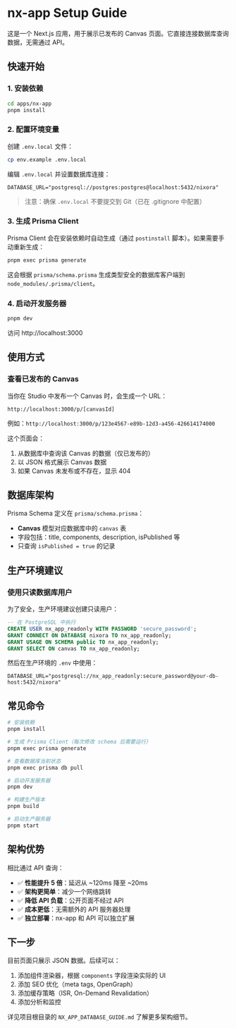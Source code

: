 # nx-app Setup Guide

这是一个 Next.js 应用，用于展示已发布的 Canvas 页面。它直接连接数据库查询数据，无需通过 API。

## 快速开始

### 1. 安装依赖

```bash
cd apps/nx-app
pnpm install
```

### 2. 配置环境变量

创建 `.env.local` 文件：

```bash
cp env.example .env.local
```

编辑 `.env.local` 并设置数据库连接：

```env
DATABASE_URL="postgresql://postgres:postgres@localhost:5432/nixora"
```

> 注意：确保 `.env.local` 不要提交到 Git（已在 .gitignore 中配置）

### 3. 生成 Prisma Client

Prisma Client 会在安装依赖时自动生成（通过 `postinstall` 脚本）。如果需要手动重新生成：

```bash
pnpm exec prisma generate
```

这会根据 `prisma/schema.prisma` 生成类型安全的数据库客户端到 `node_modules/.prisma/client`。

### 4. 启动开发服务器

```bash
pnpm dev
```

访问 http://localhost:3000

## 使用方式

### 查看已发布的 Canvas

当你在 Studio 中发布一个 Canvas 时，会生成一个 URL：

```
http://localhost:3000/p/[canvasId]
```

例如：`http://localhost:3000/p/123e4567-e89b-12d3-a456-426614174000`

这个页面会：

1. 从数据库中查询该 Canvas 的数据（仅已发布的）
2. 以 JSON 格式展示 Canvas 数据
3. 如果 Canvas 未发布或不存在，显示 404

## 数据库架构

Prisma Schema 定义在 `prisma/schema.prisma`：

- **Canvas** 模型对应数据库中的 `canvas` 表
- 字段包括：title, components, description, isPublished 等
- 只查询 `isPublished = true` 的记录

## 生产环境建议

### 使用只读数据库用户

为了安全，生产环境建议创建只读用户：

```sql
-- 在 PostgreSQL 中执行
CREATE USER nx_app_readonly WITH PASSWORD 'secure_password';
GRANT CONNECT ON DATABASE nixora TO nx_app_readonly;
GRANT USAGE ON SCHEMA public TO nx_app_readonly;
GRANT SELECT ON canvas TO nx_app_readonly;
```

然后在生产环境的 `.env` 中使用：

```env
DATABASE_URL="postgresql://nx_app_readonly:secure_password@your-db-host:5432/nixora"
```

## 常见命令

```bash
# 安装依赖
pnpm install

# 生成 Prisma Client（每次修改 schema 后需要运行）
pnpm exec prisma generate

# 查看数据库当前状态
pnpm exec prisma db pull

# 启动开发服务器
pnpm dev

# 构建生产版本
pnpm build

# 启动生产服务器
pnpm start
```

## 架构优势

相比通过 API 查询：

- ✅ **性能提升 5 倍**：延迟从 ~120ms 降至 ~20ms
- ✅ **架构更简单**：减少一个网络跳转
- ✅ **降低 API 负载**：公开页面不经过 API
- ✅ **成本更低**：无需额外的 API 服务器处理
- ✅ **独立部署**：nx-app 和 API 可以独立扩展

## 下一步

目前页面只展示 JSON 数据。后续可以：

1. 添加组件渲染器，根据 `components` 字段渲染实际的 UI
2. 添加 SEO 优化（meta tags, OpenGraph）
3. 添加缓存策略（ISR, On-Demand Revalidation）
4. 添加分析和监控

详见项目根目录的 `NX_APP_DATABASE_GUIDE.md` 了解更多架构细节。
